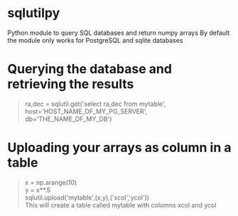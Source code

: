 # sqlutilpy
Python module to query SQL databases and return numpy arrays 
By default the module only works for PostgreSQL and sqlite databases

# Querying the database and retrieving the results

> ra,dec = sqlutil.get('select ra,dec from mytable', host='HOST_NAME_OF_MY_PG_SERVER', db='THE_NAME_OF_MY_DB')

# Uploading your arrays as column in a table
   > x = np.arange(10)                                                   
   > y = x**.5                                                           
   > sqlutil.upload('mytable',(x,y),('xcol','ycol'))    
   This will create a table called mytable with columns xcol and ycol 
  

